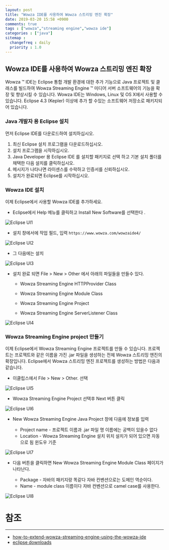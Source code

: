 ```yaml
---
layout: post
title: "Wowza IDE를 사용하여 Wowza 스트리밍 엔진 확장"
date: 2019-03-20 15:58 +0900
comments: true
tags : ["wowza","streaming engine","wowza ide"]
categories : ["java"]
sitemap :
  changefreq : daily
  priority : 1.0
---
```

## Wowza IDE를 사용하여 Wowza 스트리밍 엔진 확장

Wowza ™ IDE는 Eclipse 통합 개발 환경에 대한 추가 기능으로 Java 프로젝트 및 클래스를 빌드하여 Wowza Streaming Engine ™ 미디어 서버 소프트웨어의 기능을 확장 및 향상시킬 수 있습니다. 
Wowza IDE는 Windows, Linux 및 OS X에서 사용할 수 있습니다. 
Eclipse 4.3 (Kepler) 이상에 추가 할 수있는 소프트웨어 저장소로 패키지되어 있습니다.

### Java 개발자 용 Eclipse 설치

먼저 Eclipse IDE를 다운로드하여 설치하십시오.

1. 최신 Eclipse 설치 프로그램을 다운로드하십시오.
1. 설치 프로그램을 시작하십시오.
1. Java Developer 용 Eclipse IDE 를 설치할 패키지로 선택 하고 기본 설치 폴더를 채택한 다음 설치를 클릭하십시오.
1. 메시지가 나타나면 라이센스를 수락하고 인증서를 신뢰하십시오.
1. 설치가 완료되면 Eclipse를 시작하십시오.

### Wowza IDE 설치

이제 Eclipse에서 사용할 Wowza IDE를 추가하세요.


* Eclipse에서 Help 메뉴를 클릭하고 Install New Software를 선택한다 .

![Eclipse UI1](https://sejoung.github.io/images/2019_03_20_01.jpg)

* 설치 창에서에 작업 필드, 입력 `https://www.wowza.com/wowzaide4/`

![Eclipse UI2](https://sejoung.github.io/images/2019_03_20_02.jpg)

* 그 다음에는 설치

![Eclipse UI3](https://sejoung.github.io/images/2019_03_20_03.jpg)

* 설치 완료 되면 File > New > Other 에서 아래의 파일들을 만들수 있다.

  * Wowza Streaming Engine HTTPProvider Class
  
  * Wowza Streaming Engine Module Class
  
  * Wowza Streaming Engine Project
  
  * Wowza Streaming Engine ServerListener Class

![Eclipse UI4](https://sejoung.github.io/images/2019_03_20_04.jpg)

### Wowza Streaming Engine project 만들기

이제 Eclipse에서 Wowza Streaming Engine 프로젝트를 만들 수 있습니다. 
프로젝트는 프로젝트와 같은 이름을 가진 .jar 파일을 생성하는 전체 Wowza 스트리밍 엔진의 확장입니다. 
Eclipse에서 Wowza 스트리밍 엔진 프로젝트를 생성하는 방법은 다음과 같습니다.

* 이클립스에서 File > New > Other. 선택

![Eclipse UI5](https://sejoung.github.io/images/2019_03_20_05.jpg)

* Wowza Streaming Engine Project 선택후 Next 버튼 클릭

![Eclipse UI6](https://sejoung.github.io/images/2019_03_20_06.jpg)

* New Wowza Streaming Engine Java Project 창에 다음에 정보를 입력
 
  * Project name - 프로젝트 이름과 .jar 파일 명 이름에는 공백이 있을수 없다
  * Location - Wowza Streaming Engine 설치 위치 설치가 되어 있으면 자동으로 됨 윈도우 기준

![Eclipse UI7](https://sejoung.github.io/images/2019_03_20_07.jpg)

* 다음 버튼을 클릭하면 New Wowza Streaming Engine Module Class 페이지가 나타난다.

  * Package - 자바의 패키지랑 똑같다 자바 컨벤션으로는 도메인 역순이다.
  * Name - module class 이름이다 자바 컨벤션으로 camel case를 사용한다.
  
![Eclipse UI8](https://sejoung.github.io/images/2019_03_20_08.jpg)

# 참조
-----
* [how-to-extend-wowza-streaming-engine-using-the-wowza-ide](https://www.wowza.com/docs/how-to-extend-wowza-streaming-engine-using-the-wowza-ide)
* [eclipse downloads](https://www.eclipse.org/downloads/)



